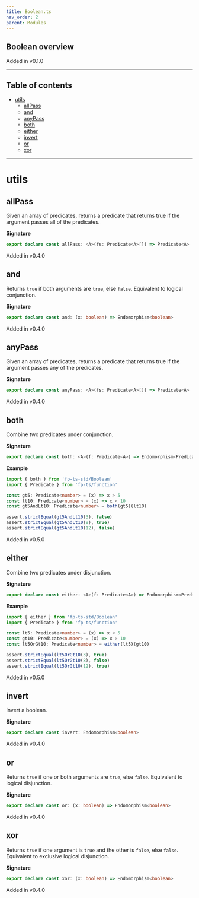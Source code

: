 ```yaml
---
title: Boolean.ts
nav_order: 2
parent: Modules
---
```


## Boolean overview

Added in v0.1.0

---

<h2 class="text-delta">Table of contents</h2>

- [utils](#utils)
  - [allPass](#allpass)
  - [and](#and)
  - [anyPass](#anypass)
  - [both](#both)
  - [either](#either)
  - [invert](#invert)
  - [or](#or)
  - [xor](#xor)

---

# utils

## allPass

Given an array of predicates, returns a predicate that returns true if the
argument passes all of the predicates.

**Signature**

```ts
export declare const allPass: <A>(fs: Predicate<A>[]) => Predicate<A>
```

Added in v0.4.0

## and

Returns `true` if both arguments are `true`, else `false`. Equivalent to
logical conjunction.

**Signature**

```ts
export declare const and: (x: boolean) => Endomorphism<boolean>
```

Added in v0.4.0

## anyPass

Given an array of predicates, returns a predicate that returns true if the
argument passes any of the predicates.

**Signature**

```ts
export declare const anyPass: <A>(fs: Predicate<A>[]) => Predicate<A>
```

Added in v0.4.0

## both

Combine two predicates under conjunction.

**Signature**

```ts
export declare const both: <A>(f: Predicate<A>) => Endomorphism<Predicate<A>>
```

**Example**

```ts
import { both } from 'fp-ts-std/Boolean'
import { Predicate } from 'fp-ts/function'

const gt5: Predicate<number> = (x) => x > 5
const lt10: Predicate<number> = (x) => x < 10
const gt5AndLt10: Predicate<number> = both(gt5)(lt10)

assert.strictEqual(gt5AndLt10(3), false)
assert.strictEqual(gt5AndLt10(8), true)
assert.strictEqual(gt5AndLt10(12), false)
```

Added in v0.5.0

## either

Combine two predicates under disjunction.

**Signature**

```ts
export declare const either: <A>(f: Predicate<A>) => Endomorphism<Predicate<A>>
```

**Example**

```ts
import { either } from 'fp-ts-std/Boolean'
import { Predicate } from 'fp-ts/function'

const lt5: Predicate<number> = (x) => x < 5
const gt10: Predicate<number> = (x) => x > 10
const lt5OrGt10: Predicate<number> = either(lt5)(gt10)

assert.strictEqual(lt5OrGt10(3), true)
assert.strictEqual(lt5OrGt10(8), false)
assert.strictEqual(lt5OrGt10(12), true)
```

Added in v0.5.0

## invert

Invert a boolean.

**Signature**

```ts
export declare const invert: Endomorphism<boolean>
```

Added in v0.4.0

## or

Returns `true` if one or both arguments are `true`, else `false`. Equivalent
to logical disjunction.

**Signature**

```ts
export declare const or: (x: boolean) => Endomorphism<boolean>
```

Added in v0.4.0

## xor

Returns `true` if one argument is `true` and the other is `false`, else
`false`. Equivalent to exclusive logical disjunction.

**Signature**

```ts
export declare const xor: (x: boolean) => Endomorphism<boolean>
```

Added in v0.4.0
